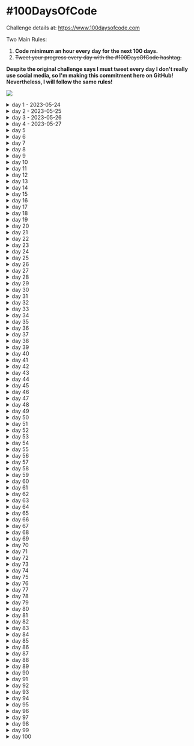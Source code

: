 # #100DaysOfCode

Challenge details at: https://www.100daysofcode.com

Two Main Rules:
1. **Code minimum an hour every day for the next 100 days.**
2. ~~Tweet your progress every day with the #100DaysOfCode hashtag.~~

**Despite the original challenge says I must tweet every day I don't really use social media, so I'm making this commitment here on GitHub!
Nevertheless, I will follow the same rules!**

![](https://geps.dev/progress/4)


<details>
<summary>day 1 - 2023-05-24</summary>

**Today's Progress:** 
- coded the very first code in python

**Thoughts:** 
- python seems a little off-road for my career plans, but I intend to gain skills in automation to optimize processes and gain time mid-term.
- studied about docker in the graduate course

**Link to work:**
</details>

<details>
<summary>day 2 - 2023-05-25</summary>

**Today's Progress:** 
- still coding in Python, now learned about some web scraping

</details>

<details>
<summary>day 3 - 2023-05-26</summary>

**Today's Progress:** 
- less coding today, just work stuff and some graduate course docker lessons  :/

</details>

<details>
<summary>day 4 - 2023-05-27</summary>

**Today's Progress:** 
- more lessons about docker
- implemented several Dockerfiles mostly exploring the differences between RUN, CMD and ENTRYPOINT
- also deepened my knowledge in docker-compose, planning to implement it tomorrow

**Thoughts:** 
every time I study about docker I get more amazed by it! It's impressive how you can use it day by day and suddenly learn a new mindblowing concept!

**Link to work:**
</details>

<details>
<summary>day 5</summary>

**Today's Progress:** 

**Thoughts:** 

**Link to work:**
</details>

<details>
<summary>day 6</summary>

**Today's Progress:** 

**Thoughts:** 

**Link to work:**
</details>

<details>
<summary>day 7</summary>

**Today's Progress:** 

**Thoughts:** 

**Link to work:**
</details>

<details>
<summary>day 8</summary>

**Today's Progress:** 

**Thoughts:** 

**Link to work:**
</details>

<details>
<summary>day 9</summary>

**Today's Progress:** 

**Thoughts:** 

**Link to work:**
</details>

<details>
<summary>day 10</summary>

**Today's Progress:** 

**Thoughts:** 

**Link to work:**
</details>

<details>
<summary>day 11</summary>

**Today's Progress:** 

**Thoughts:** 

**Link to work:**
</details>

<details>
<summary>day 12</summary>

**Today's Progress:** 

**Thoughts:** 

**Link to work:**
</details>

<details>
<summary>day 13</summary>

**Today's Progress:** 

**Thoughts:** 

**Link to work:**
</details>

<details>
<summary>day 14</summary>

**Today's Progress:** 

**Thoughts:** 

**Link to work:**
</details>

<details>
<summary>day 15</summary>

**Today's Progress:** 

**Thoughts:** 

**Link to work:**
</details>

<details>
<summary>day 16</summary>

**Today's Progress:** 

**Thoughts:** 

**Link to work:**
</details>

<details>
<summary>day 17</summary>

**Today's Progress:** 

**Thoughts:** 

**Link to work:**
</details>

<details>
<summary>day 18</summary>

**Today's Progress:** 

**Thoughts:** 

**Link to work:**
</details>

<details>
<summary>day 19</summary>

**Today's Progress:** 

**Thoughts:** 

**Link to work:**
</details>

<details>
<summary>day 20</summary>

**Today's Progress:** 

**Thoughts:** 

**Link to work:**
</details>

<details>
<summary>day 21</summary>

**Today's Progress:** 

**Thoughts:** 

**Link to work:**
</details>

<details>
<summary>day 22</summary>

**Today's Progress:** 

**Thoughts:** 

**Link to work:**
</details>

<details>
<summary>day 23</summary>

**Today's Progress:** 

**Thoughts:** 

**Link to work:**
</details>

<details>
<summary>day 24</summary>

**Today's Progress:** 

**Thoughts:** 

**Link to work:**
</details>

<details>
<summary>day 25</summary>

**Today's Progress:** 

**Thoughts:** 

**Link to work:**
</details>

<details>
<summary>day 26</summary>

**Today's Progress:** 

**Thoughts:** 

**Link to work:**
</details>

<details>
<summary>day 27</summary>

**Today's Progress:** 

**Thoughts:** 

**Link to work:**
</details>

<details>
<summary>day 28</summary>

**Today's Progress:** 

**Thoughts:** 

**Link to work:**
</details>

<details>
<summary>day 29</summary>

**Today's Progress:** 

**Thoughts:** 

**Link to work:**
</details>

<details>
<summary>day 30</summary>

**Today's Progress:** 

**Thoughts:** 

**Link to work:**
</details>

<details>
<summary>day 31</summary>

**Today's Progress:** 

**Thoughts:** 

**Link to work:**
</details>

<details>
<summary>day 32</summary>

**Today's Progress:** 

**Thoughts:** 

**Link to work:**
</details>

<details>
<summary>day 33</summary>

**Today's Progress:** 

**Thoughts:** 

**Link to work:**
</details>

<details>
<summary>day 34</summary>

**Today's Progress:** 

**Thoughts:** 

**Link to work:**
</details>

<details>
<summary>day 35</summary>

**Today's Progress:** 

**Thoughts:** 

**Link to work:**
</details>

<details>
<summary>day 36</summary>

**Today's Progress:** 

**Thoughts:** 

**Link to work:**
</details>

<details>
<summary>day 37</summary>

**Today's Progress:** 

**Thoughts:** 

**Link to work:**
</details>

<details>
<summary>day 38</summary>

**Today's Progress:** 

**Thoughts:** 

**Link to work:**
</details>

<details>
<summary>day 39</summary>

**Today's Progress:** 

**Thoughts:** 

**Link to work:**
</details>

<details>
<summary>day 40</summary>

**Today's Progress:** 

**Thoughts:** 

**Link to work:**
</details>

<details>
<summary>day 41</summary>

**Today's Progress:** 

**Thoughts:** 

**Link to work:**
</details>

<details>
<summary>day 42</summary>

**Today's Progress:** 

**Thoughts:** 

**Link to work:**
</details>

<details>
<summary>day 43</summary>

**Today's Progress:** 

**Thoughts:** 

**Link to work:**
</details>

<details>
<summary>day 44</summary>

**Today's Progress:** 

**Thoughts:** 

**Link to work:**
</details>

<details>
<summary>day 45</summary>

**Today's Progress:** 

**Thoughts:** 

**Link to work:**
</details>

<details>
<summary>day 46</summary>

**Today's Progress:** 

**Thoughts:** 

**Link to work:**
</details>

<details>
<summary>day 47</summary>

**Today's Progress:** 

**Thoughts:** 

**Link to work:**
</details>

<details>
<summary>day 48</summary>

**Today's Progress:** 

**Thoughts:** 

**Link to work:**
</details>

<details>
<summary>day 49</summary>

**Today's Progress:** 

**Thoughts:** 

**Link to work:**
</details>

<details>
<summary>day 50</summary>

**Today's Progress:** 

**Thoughts:** 

**Link to work:**
</details>

<details>
<summary>day 51</summary>

**Today's Progress:** 

**Thoughts:** 

**Link to work:**
</details>

<details>
<summary>day 52</summary>

**Today's Progress:** 

**Thoughts:** 

**Link to work:**
</details>

<details>
<summary>day 53</summary>

**Today's Progress:** 

**Thoughts:** 

**Link to work:**
</details>

<details>
<summary>day 54</summary>

**Today's Progress:** 

**Thoughts:** 

**Link to work:**
</details>

<details>
<summary>day 55</summary>

**Today's Progress:** 

**Thoughts:** 

**Link to work:**
</details>

<details>
<summary>day 56</summary>

**Today's Progress:** 

**Thoughts:** 

**Link to work:**
</details>

<details>
<summary>day 57</summary>

**Today's Progress:** 

**Thoughts:** 

**Link to work:**
</details>

<details>
<summary>day 58</summary>

**Today's Progress:** 

**Thoughts:** 

**Link to work:**
</details>

<details>
<summary>day 59</summary>

**Today's Progress:** 

**Thoughts:** 

**Link to work:**
</details>

<details>
<summary>day 60</summary>

**Today's Progress:** 

**Thoughts:** 

**Link to work:**
</details>

<details>
<summary>day 61</summary>

**Today's Progress:** 

**Thoughts:** 

**Link to work:**
</details>

<details>
<summary>day 62</summary>

**Today's Progress:** 

**Thoughts:** 

**Link to work:**
</details>

<details>
<summary>day 63</summary>

**Today's Progress:** 

**Thoughts:** 

**Link to work:**
</details>

<details>
<summary>day 64</summary>

**Today's Progress:** 

**Thoughts:** 

**Link to work:**
</details>

<details>
<summary>day 65</summary>

**Today's Progress:** 

**Thoughts:** 

**Link to work:**
</details>

<details>
<summary>day 66</summary>

**Today's Progress:** 

**Thoughts:** 

**Link to work:**
</details>

<details>
<summary>day 67</summary>

**Today's Progress:** 

**Thoughts:** 

**Link to work:**
</details>

<details>
<summary>day 68</summary>

**Today's Progress:** 

**Thoughts:** 

**Link to work:**
</details>

<details>
<summary>day 69</summary>

**Today's Progress:** 

**Thoughts:** 

**Link to work:**
</details>

<details>
<summary>day 70</summary>

**Today's Progress:** 

**Thoughts:** 

**Link to work:**
</details>

<details>
<summary>day 71</summary>

**Today's Progress:** 

**Thoughts:** 

**Link to work:**
</details>

<details>
<summary>day 72</summary>

**Today's Progress:** 

**Thoughts:** 

**Link to work:**
</details>

<details>
<summary>day 73</summary>

**Today's Progress:** 

**Thoughts:** 

**Link to work:**
</details>

<details>
<summary>day 74</summary>

**Today's Progress:** 

**Thoughts:** 

**Link to work:**
</details>

<details>
<summary>day 75</summary>

**Today's Progress:** 

**Thoughts:** 

**Link to work:**
</details>

<details>
<summary>day 76</summary>

**Today's Progress:** 

**Thoughts:** 

**Link to work:**
</details>

<details>
<summary>day 77</summary>

**Today's Progress:** 

**Thoughts:** 

**Link to work:**
</details>

<details>
<summary>day 78</summary>

**Today's Progress:** 

**Thoughts:** 

**Link to work:**
</details>

<details>
<summary>day 79</summary>

**Today's Progress:** 

**Thoughts:** 

**Link to work:**
</details>

<details>
<summary>day 80</summary>

**Today's Progress:** 

**Thoughts:** 

**Link to work:**
</details>

<details>
<summary>day 81</summary>

**Today's Progress:** 

**Thoughts:** 

**Link to work:**
</details>

<details>
<summary>day 82</summary>

**Today's Progress:** 

**Thoughts:** 

**Link to work:**
</details>

<details>
<summary>day 83</summary>

**Today's Progress:** 

**Thoughts:** 

**Link to work:**
</details>

<details>
<summary>day 84</summary>

**Today's Progress:** 

**Thoughts:** 

**Link to work:**
</details>

<details>
<summary>day 85</summary>

**Today's Progress:** 

**Thoughts:** 

**Link to work:**
</details>

<details>
<summary>day 86</summary>

**Today's Progress:** 

**Thoughts:** 

**Link to work:**
</details>

<details>
<summary>day 87</summary>

**Today's Progress:** 

**Thoughts:** 

**Link to work:**
</details>

<details>
<summary>day 88</summary>

**Today's Progress:** 

**Thoughts:** 

**Link to work:**
</details>

<details>
<summary>day 89</summary>

**Today's Progress:** 

**Thoughts:** 

**Link to work:**
</details>

<details>
<summary>day 90</summary>

**Today's Progress:** 

**Thoughts:** 

**Link to work:**
</details>

<details>
<summary>day 91</summary>

**Today's Progress:** 

**Thoughts:** 

**Link to work:**
</details>

<details>
<summary>day 92</summary>

**Today's Progress:** 

**Thoughts:** 

**Link to work:**
</details>

<details>
<summary>day 93</summary>

**Today's Progress:** 

**Thoughts:** 

**Link to work:**
</details>

<details>
<summary>day 94</summary>

**Today's Progress:** 

**Thoughts:** 

**Link to work:**
</details>

<details>
<summary>day 95</summary>

**Today's Progress:** 

**Thoughts:** 

**Link to work:**
</details>

<details>
<summary>day 96</summary>

**Today's Progress:** 

**Thoughts:** 

**Link to work:**
</details>

<details>
<summary>day 97</summary>

**Today's Progress:** 

**Thoughts:** 

**Link to work:**
</details>

<details>
<summary>day 98</summary>

**Today's Progress:** 

**Thoughts:** 

**Link to work:**
</details>

<details>
<summary>day 99</summary>

**Today's Progress:** 

**Thoughts:** 

**Link to work:**
</details>

<details>
<summary>day 100</summary>

**Today's Progress:** 

**Thoughts:** 

**Link to work:**
</details>
